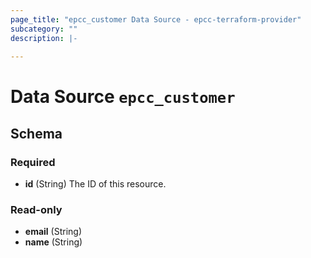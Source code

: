 ```yaml
---
page_title: "epcc_customer Data Source - epcc-terraform-provider"
subcategory: ""
description: |-
  
---
```


# Data Source `epcc_customer`





## Schema

### Required

- **id** (String) The ID of this resource.

### Read-only

- **email** (String)
- **name** (String)


